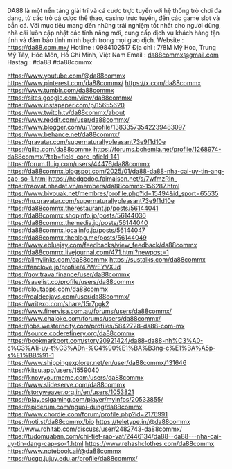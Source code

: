 DA88 là một nền tảng giải trí và cá cược trực tuyến với hệ thống trò chơi đa dạng, từ các trò cá cược thể thao, casino trực tuyến, đến các game slot và bắn cá. Với mục tiêu mang đến những trải nghiệm tốt nhất cho người dùng, nhà cái luôn cập nhật các tính năng mới, cung cấp dịch vụ khách hàng tận tình và đảm bảo tính minh bạch trong mọi giao dịch.
Website : https://da88.com.mx/
Hotline : 0984102517
Địa chỉ : 7/8M Mỹ Hòa, Trung Mỹ Tây, Hóc Môn, Hồ Chí Minh, Việt Nam
Email : da88commx@gmail.com
Hastag : #da88 #da88commx

https://www.youtube.com/@da88commx
https://www.pinterest.com/da88commx/
https://x.com/da88commx
https://www.tumblr.com/da88commx
https://sites.google.com/view/da88commx/
https://www.instapaper.com/p/15655620
https://www.twitch.tv/da88commx/about
https://www.reddit.com/user/da88commx/
https://www.blogger.com/u/1/profile/13833573542239483097
https://www.behance.net/da88commx/
https://gravatar.com/supernaturallypleasant73e9f1d10e
https://qiita.com/da88commx
https://forums.bohemia.net/profile/1268974-da88commx/?tab=field_core_pfield_141
https://forum.fluig.com/users/44476/da88commx
https://da88commx.blogspot.com/2025/01/da88-da88-nha-cai-uy-tin-ang-cap-so-1.html
https://hedgedoc.faimaison.net/s/7wfmzRIn_
https://raovat.nhadat.vn/members/da88commx-156287.html
https://www.bivouak.net/membres/profile.php?id=15494&id_sport=65535
https://hu.gravatar.com/supernaturallypleasant73e9f1d10e
https://da88commx.therestaurant.jp/posts/56144041
https://da88commx.shopinfo.jp/posts/56144036
https://da88commx.themedia.jp/posts/56144040
https://da88commx.localinfo.jp/posts/56144047
https://da88commx.theblog.me/posts/56144049
https://www.ebluejay.com/feedbacks/view_feedback/da88commx
https://da88commx.livejournal.com/471.html?newpost=1
https://allmylinks.com/da88commx
https://sustalks.com/da88commx
https://fanclove.jp/profile/47WrEYVXJd
https://gov.trava.finance/user/da88commx
https://savelist.co/profile/users/da88commx
https://cloutapps.com/da88commx
https://realdeejays.com/user/da88commx/
https://writexo.com/share/15r7pgk2
https://www.finervisa.com.au/forums/users/da88commx/
https://www.chaloke.com/forums/users/da88commx/
https://jobs.westerncity.com/profiles/5842728-da88-com-mx
https://source.coderefinery.org/da88commx
https://bookmarkport.com/story20921424/da88-da88-nh%C3%A0-c%C3%A1i-uy-t%C3%ADn-%C4%90%E1%BA%B3ng-c%E1%BA%A5p-s%E1%BB%91-1
https://www.shippingexplorer.net/en/user/da88commx/131646
https://kitsu.app/users/1559040
https://knowyourmeme.com/users/da88commx
https://www.slideserve.com/da88commx
https://storyweaver.org.in/en/users/1053821
https://play.eslgaming.com/player/myinfos/20533855/
https://spiderum.com/nguoi-dung/da88commx
https://www.chordie.com/forum/profile.php?id=2176991
https://noti.st/da88commx/bio
https://teletype.in/@da88commx
http://www.rohitab.com/discuss/user/2482743-da88commx/
https://tudomuaban.com/chi-tiet-rao-vat/2446134/da88--da88---nha-cai-uy-tin-dang-cap-so-1.html
https://www.rehashclothes.com/da88commx
https://www.notebook.ai/@da88commx
https://ucgp.jujuy.edu.ar/profile/da88commx/

